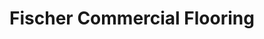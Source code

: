 ---
title: "Fischer Commercial Flooring"
url: /billings/fischer-commercial-flooring/
shop: Fußböden
---